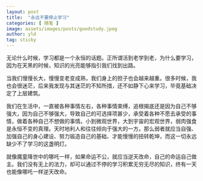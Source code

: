 ```yaml
---
layout: post
title:  "永远不要停止学习"
categories: [ 随笔 ]
image: assets/images/posts/goodstudy.jpeg
author: yld
tag: sticky
---
```


无论什么时候，学习都是一个永恒的话题。正所谓活到老学到老，为什么要学习，因为在天黑的时候，知识的光亮能够指引我们找到出路。

当我们慢慢长大，慢慢变老变成熟，我们身上的担子也会越来越重。很多时候，我也会很迷茫，后来我发现与其迷茫的不知所措，还不如静下心来学习，毕竟基础决定了上层建筑。

我们在生活中，一直被各种事情左右，各种事情束缚，追根揭底还是因为自己不够强大，因为自己不够强大，导致自己的可选择项甚少，承受着各种不愿去承受的事情，做着各种自己不想做的事情。小到微观世界，大到宇宙的宏观世界，弱肉强食是永恒不变的真理。天时地利人和往往倾向于强大的一方。那么弱者就应当自强、加强自己的身心建设、努力锻造自己的基础、才能慢慢的扭转乾坤，而这一切永远缺少不了学习的这盏明灯。

就像魔童降世中的哪吒一样，如果命运不公，就应当逆天改命，自己的命运自己做主。我们没有无上的法力，却可以通过不停的学习积累无穷无尽的知识，终有一天也能像哪吒一样逆天改命。